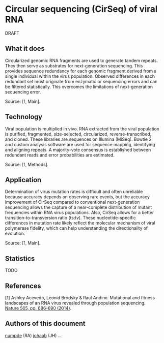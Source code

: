 # Circular sequencing (CirSeq) of viral RNA

DRAFT

## What it does

Circularized genomic RNA fragments are used to generate tandem repeats.
They then serve as substrates for next-generation sequencing.
This provides sequence redundancy for each genomic fragment derived from a single individual within the virus population.
Observed differences in each redundant set must originate from enzymatic or sequencing errors and can be filtered statistically.
This overcomes the limitations of next-generation sequencing error. 

Source: [1, Main].

## Technology

Viral population is multiplied in vivo. 
RNA extracted from the viral population is purified, fragmented, size-selected, circularized, reverse-transcribed,
and cloned. 
These libraries are sequences on Illumina (MiSeq).
Bowtie 2 and custom analysis software are used for sequence mapping,
identifying and aligning repeats.
A majority-vote consensus is established between redundant reads
and 
error probabilities are estimated.

Source: [1, Methods].

## Application

Determination of virus mutation rates is difficult and often unreliable because accuracy depends on observing rare events, but the accuracy improvement of CirSeq compared to conventional next-generation sequencing allows the capture of a near-complete distribution of mutant frequencies within RNA virus populations. Also, CirSeq allows for a better transition-to-transversion ratio (ts:tv). These nucleotide-specific differences in mutation rate likely reflect the molecular mechanism of viral polymerase fidelity, which can help understanding the directionality of evolution.

Source: [1, Main].

## Statistics

TODO

## References

[1] 
Ashley Acevedo, Leonid Brodsky & Raul Andino.
Mutational and fitness landscapes of an RNA virus revealed through population sequencing. 
[Nature 505, pp. 686-690 (2014)](https://www.nature.com/articles/nature12861).

## Authors of this document

[numpde](https://github.com/numpde/) (RA)
[johaab](https://github.com/johaab/) (JH)
...
